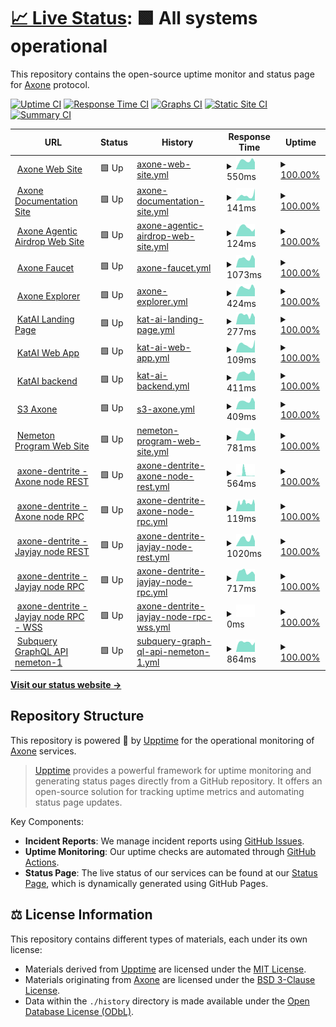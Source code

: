 # [📈 Live Status](https://status.axone.xyz): <!--live status--> **🟩 All systems operational**

This repository contains the open-source uptime monitor and status page for [Axone](https://axone.xyz) protocol.

[![Uptime CI](https://github.com/axone-protocol/status/workflows/Uptime%20CI/badge.svg)](https://github.com/axone-protocol/status/actions?query=workflow%3A%22Uptime+CI%22)
[![Response Time CI](https://github.com/axone-protocol/status/workflows/Response%20Time%20CI/badge.svg)](https://github.com/axone-protocol/status/actions?query=workflow%3A%22Response+Time+CI%22)
[![Graphs CI](https://github.com/axone-protocol/status/workflows/Graphs%20CI/badge.svg)](https://github.com/axone-protocol/status/actions?query=workflow%3A%22Graphs+CI%22)
[![Static Site CI](https://github.com/axone-protocol/status/workflows/Static%20Site%20CI/badge.svg)](https://github.com/axone-protocol/status/actions?query=workflow%3A%22Static+Site+CI%22)
[![Summary CI](https://github.com/axone-protocol/status/workflows/Summary%20CI/badge.svg)](https://github.com/axone-protocol/status/actions?query=workflow%3A%22Summary+CI%22)

<!--start: status pages-->
<!-- This summary is generated by Upptime (https://github.com/upptime/upptime) -->
<!-- Do not edit this manually, your changes will be overwritten -->
<!-- prettier-ignore -->
| URL | Status | History | Response Time | Uptime |
| --- | ------ | ------- | ------------- | ------ |
| <img alt="" src="https://icons.duckduckgo.com/ip3/axone.xyz.ico" height="13"> [Axone Web Site](https://axone.xyz) | 🟩 Up | [axone-web-site.yml](https://github.com/axone-protocol/status/commits/HEAD/history/axone-web-site.yml) | <details><summary><img alt="Response time graph" src="./graphs/axone-web-site/response-time-week.png" height="20"> 550ms</summary><br><a href="https://status.axone.xyz/history/axone-web-site"><img alt="Response time 392" src="https://img.shields.io/endpoint?url=https%3A%2F%2Fraw.githubusercontent.com%2Faxone-protocol%2Fstatus%2FHEAD%2Fapi%2Faxone-web-site%2Fresponse-time.json"></a><br><a href="https://status.axone.xyz/history/axone-web-site"><img alt="24-hour response time 956" src="https://img.shields.io/endpoint?url=https%3A%2F%2Fraw.githubusercontent.com%2Faxone-protocol%2Fstatus%2FHEAD%2Fapi%2Faxone-web-site%2Fresponse-time-day.json"></a><br><a href="https://status.axone.xyz/history/axone-web-site"><img alt="7-day response time 550" src="https://img.shields.io/endpoint?url=https%3A%2F%2Fraw.githubusercontent.com%2Faxone-protocol%2Fstatus%2FHEAD%2Fapi%2Faxone-web-site%2Fresponse-time-week.json"></a><br><a href="https://status.axone.xyz/history/axone-web-site"><img alt="30-day response time 562" src="https://img.shields.io/endpoint?url=https%3A%2F%2Fraw.githubusercontent.com%2Faxone-protocol%2Fstatus%2FHEAD%2Fapi%2Faxone-web-site%2Fresponse-time-month.json"></a><br><a href="https://status.axone.xyz/history/axone-web-site"><img alt="1-year response time 392" src="https://img.shields.io/endpoint?url=https%3A%2F%2Fraw.githubusercontent.com%2Faxone-protocol%2Fstatus%2FHEAD%2Fapi%2Faxone-web-site%2Fresponse-time-year.json"></a></details> | <details><summary><a href="https://status.axone.xyz/history/axone-web-site">100.00%</a></summary><a href="https://status.axone.xyz/history/axone-web-site"><img alt="All-time uptime 99.97%" src="https://img.shields.io/endpoint?url=https%3A%2F%2Fraw.githubusercontent.com%2Faxone-protocol%2Fstatus%2FHEAD%2Fapi%2Faxone-web-site%2Fuptime.json"></a><br><a href="https://status.axone.xyz/history/axone-web-site"><img alt="24-hour uptime 100.00%" src="https://img.shields.io/endpoint?url=https%3A%2F%2Fraw.githubusercontent.com%2Faxone-protocol%2Fstatus%2FHEAD%2Fapi%2Faxone-web-site%2Fuptime-day.json"></a><br><a href="https://status.axone.xyz/history/axone-web-site"><img alt="7-day uptime 100.00%" src="https://img.shields.io/endpoint?url=https%3A%2F%2Fraw.githubusercontent.com%2Faxone-protocol%2Fstatus%2FHEAD%2Fapi%2Faxone-web-site%2Fuptime-week.json"></a><br><a href="https://status.axone.xyz/history/axone-web-site"><img alt="30-day uptime 100.00%" src="https://img.shields.io/endpoint?url=https%3A%2F%2Fraw.githubusercontent.com%2Faxone-protocol%2Fstatus%2FHEAD%2Fapi%2Faxone-web-site%2Fuptime-month.json"></a><br><a href="https://status.axone.xyz/history/axone-web-site"><img alt="1-year uptime 99.97%" src="https://img.shields.io/endpoint?url=https%3A%2F%2Fraw.githubusercontent.com%2Faxone-protocol%2Fstatus%2FHEAD%2Fapi%2Faxone-web-site%2Fuptime-year.json"></a></details>
| <img alt="" src="https://icons.duckduckgo.com/ip3/docs.axone.xyz.ico" height="13"> [Axone Documentation Site](https://docs.axone.xyz) | 🟩 Up | [axone-documentation-site.yml](https://github.com/axone-protocol/status/commits/HEAD/history/axone-documentation-site.yml) | <details><summary><img alt="Response time graph" src="./graphs/axone-documentation-site/response-time-week.png" height="20"> 141ms</summary><br><a href="https://status.axone.xyz/history/axone-documentation-site"><img alt="Response time 172" src="https://img.shields.io/endpoint?url=https%3A%2F%2Fraw.githubusercontent.com%2Faxone-protocol%2Fstatus%2FHEAD%2Fapi%2Faxone-documentation-site%2Fresponse-time.json"></a><br><a href="https://status.axone.xyz/history/axone-documentation-site"><img alt="24-hour response time 233" src="https://img.shields.io/endpoint?url=https%3A%2F%2Fraw.githubusercontent.com%2Faxone-protocol%2Fstatus%2FHEAD%2Fapi%2Faxone-documentation-site%2Fresponse-time-day.json"></a><br><a href="https://status.axone.xyz/history/axone-documentation-site"><img alt="7-day response time 141" src="https://img.shields.io/endpoint?url=https%3A%2F%2Fraw.githubusercontent.com%2Faxone-protocol%2Fstatus%2FHEAD%2Fapi%2Faxone-documentation-site%2Fresponse-time-week.json"></a><br><a href="https://status.axone.xyz/history/axone-documentation-site"><img alt="30-day response time 107" src="https://img.shields.io/endpoint?url=https%3A%2F%2Fraw.githubusercontent.com%2Faxone-protocol%2Fstatus%2FHEAD%2Fapi%2Faxone-documentation-site%2Fresponse-time-month.json"></a><br><a href="https://status.axone.xyz/history/axone-documentation-site"><img alt="1-year response time 172" src="https://img.shields.io/endpoint?url=https%3A%2F%2Fraw.githubusercontent.com%2Faxone-protocol%2Fstatus%2FHEAD%2Fapi%2Faxone-documentation-site%2Fresponse-time-year.json"></a></details> | <details><summary><a href="https://status.axone.xyz/history/axone-documentation-site">100.00%</a></summary><a href="https://status.axone.xyz/history/axone-documentation-site"><img alt="All-time uptime 100.00%" src="https://img.shields.io/endpoint?url=https%3A%2F%2Fraw.githubusercontent.com%2Faxone-protocol%2Fstatus%2FHEAD%2Fapi%2Faxone-documentation-site%2Fuptime.json"></a><br><a href="https://status.axone.xyz/history/axone-documentation-site"><img alt="24-hour uptime 100.00%" src="https://img.shields.io/endpoint?url=https%3A%2F%2Fraw.githubusercontent.com%2Faxone-protocol%2Fstatus%2FHEAD%2Fapi%2Faxone-documentation-site%2Fuptime-day.json"></a><br><a href="https://status.axone.xyz/history/axone-documentation-site"><img alt="7-day uptime 100.00%" src="https://img.shields.io/endpoint?url=https%3A%2F%2Fraw.githubusercontent.com%2Faxone-protocol%2Fstatus%2FHEAD%2Fapi%2Faxone-documentation-site%2Fuptime-week.json"></a><br><a href="https://status.axone.xyz/history/axone-documentation-site"><img alt="30-day uptime 100.00%" src="https://img.shields.io/endpoint?url=https%3A%2F%2Fraw.githubusercontent.com%2Faxone-protocol%2Fstatus%2FHEAD%2Fapi%2Faxone-documentation-site%2Fuptime-month.json"></a><br><a href="https://status.axone.xyz/history/axone-documentation-site"><img alt="1-year uptime 100.00%" src="https://img.shields.io/endpoint?url=https%3A%2F%2Fraw.githubusercontent.com%2Faxone-protocol%2Fstatus%2FHEAD%2Fapi%2Faxone-documentation-site%2Fuptime-year.json"></a></details>
| <img alt="" src="https://icons.duckduckgo.com/ip3/airdrop.axone.xyz.ico" height="13"> [Axone Agentic Airdrop Web Site](https://airdrop.axone.xyz) | 🟩 Up | [axone-agentic-airdrop-web-site.yml](https://github.com/axone-protocol/status/commits/HEAD/history/axone-agentic-airdrop-web-site.yml) | <details><summary><img alt="Response time graph" src="./graphs/axone-agentic-airdrop-web-site/response-time-week.png" height="20"> 124ms</summary><br><a href="https://status.axone.xyz/history/axone-agentic-airdrop-web-site"><img alt="Response time 127" src="https://img.shields.io/endpoint?url=https%3A%2F%2Fraw.githubusercontent.com%2Faxone-protocol%2Fstatus%2FHEAD%2Fapi%2Faxone-agentic-airdrop-web-site%2Fresponse-time.json"></a><br><a href="https://status.axone.xyz/history/axone-agentic-airdrop-web-site"><img alt="24-hour response time 138" src="https://img.shields.io/endpoint?url=https%3A%2F%2Fraw.githubusercontent.com%2Faxone-protocol%2Fstatus%2FHEAD%2Fapi%2Faxone-agentic-airdrop-web-site%2Fresponse-time-day.json"></a><br><a href="https://status.axone.xyz/history/axone-agentic-airdrop-web-site"><img alt="7-day response time 124" src="https://img.shields.io/endpoint?url=https%3A%2F%2Fraw.githubusercontent.com%2Faxone-protocol%2Fstatus%2FHEAD%2Fapi%2Faxone-agentic-airdrop-web-site%2Fresponse-time-week.json"></a><br><a href="https://status.axone.xyz/history/axone-agentic-airdrop-web-site"><img alt="30-day response time 127" src="https://img.shields.io/endpoint?url=https%3A%2F%2Fraw.githubusercontent.com%2Faxone-protocol%2Fstatus%2FHEAD%2Fapi%2Faxone-agentic-airdrop-web-site%2Fresponse-time-month.json"></a><br><a href="https://status.axone.xyz/history/axone-agentic-airdrop-web-site"><img alt="1-year response time 127" src="https://img.shields.io/endpoint?url=https%3A%2F%2Fraw.githubusercontent.com%2Faxone-protocol%2Fstatus%2FHEAD%2Fapi%2Faxone-agentic-airdrop-web-site%2Fresponse-time-year.json"></a></details> | <details><summary><a href="https://status.axone.xyz/history/axone-agentic-airdrop-web-site">100.00%</a></summary><a href="https://status.axone.xyz/history/axone-agentic-airdrop-web-site"><img alt="All-time uptime 100.00%" src="https://img.shields.io/endpoint?url=https%3A%2F%2Fraw.githubusercontent.com%2Faxone-protocol%2Fstatus%2FHEAD%2Fapi%2Faxone-agentic-airdrop-web-site%2Fuptime.json"></a><br><a href="https://status.axone.xyz/history/axone-agentic-airdrop-web-site"><img alt="24-hour uptime 100.00%" src="https://img.shields.io/endpoint?url=https%3A%2F%2Fraw.githubusercontent.com%2Faxone-protocol%2Fstatus%2FHEAD%2Fapi%2Faxone-agentic-airdrop-web-site%2Fuptime-day.json"></a><br><a href="https://status.axone.xyz/history/axone-agentic-airdrop-web-site"><img alt="7-day uptime 100.00%" src="https://img.shields.io/endpoint?url=https%3A%2F%2Fraw.githubusercontent.com%2Faxone-protocol%2Fstatus%2FHEAD%2Fapi%2Faxone-agentic-airdrop-web-site%2Fuptime-week.json"></a><br><a href="https://status.axone.xyz/history/axone-agentic-airdrop-web-site"><img alt="30-day uptime 100.00%" src="https://img.shields.io/endpoint?url=https%3A%2F%2Fraw.githubusercontent.com%2Faxone-protocol%2Fstatus%2FHEAD%2Fapi%2Faxone-agentic-airdrop-web-site%2Fuptime-month.json"></a><br><a href="https://status.axone.xyz/history/axone-agentic-airdrop-web-site"><img alt="1-year uptime 100.00%" src="https://img.shields.io/endpoint?url=https%3A%2F%2Fraw.githubusercontent.com%2Faxone-protocol%2Fstatus%2FHEAD%2Fapi%2Faxone-agentic-airdrop-web-site%2Fuptime-year.json"></a></details>
| <img alt="" src="https://icons.duckduckgo.com/ip3/faucet.okp4.network.ico" height="13"> [Axone Faucet](https://faucet.okp4.network) | 🟩 Up | [axone-faucet.yml](https://github.com/axone-protocol/status/commits/HEAD/history/axone-faucet.yml) | <details><summary><img alt="Response time graph" src="./graphs/axone-faucet/response-time-week.png" height="20"> 1073ms</summary><br><a href="https://status.axone.xyz/history/axone-faucet"><img alt="Response time 940" src="https://img.shields.io/endpoint?url=https%3A%2F%2Fraw.githubusercontent.com%2Faxone-protocol%2Fstatus%2FHEAD%2Fapi%2Faxone-faucet%2Fresponse-time.json"></a><br><a href="https://status.axone.xyz/history/axone-faucet"><img alt="24-hour response time 1439" src="https://img.shields.io/endpoint?url=https%3A%2F%2Fraw.githubusercontent.com%2Faxone-protocol%2Fstatus%2FHEAD%2Fapi%2Faxone-faucet%2Fresponse-time-day.json"></a><br><a href="https://status.axone.xyz/history/axone-faucet"><img alt="7-day response time 1073" src="https://img.shields.io/endpoint?url=https%3A%2F%2Fraw.githubusercontent.com%2Faxone-protocol%2Fstatus%2FHEAD%2Fapi%2Faxone-faucet%2Fresponse-time-week.json"></a><br><a href="https://status.axone.xyz/history/axone-faucet"><img alt="30-day response time 1158" src="https://img.shields.io/endpoint?url=https%3A%2F%2Fraw.githubusercontent.com%2Faxone-protocol%2Fstatus%2FHEAD%2Fapi%2Faxone-faucet%2Fresponse-time-month.json"></a><br><a href="https://status.axone.xyz/history/axone-faucet"><img alt="1-year response time 940" src="https://img.shields.io/endpoint?url=https%3A%2F%2Fraw.githubusercontent.com%2Faxone-protocol%2Fstatus%2FHEAD%2Fapi%2Faxone-faucet%2Fresponse-time-year.json"></a></details> | <details><summary><a href="https://status.axone.xyz/history/axone-faucet">100.00%</a></summary><a href="https://status.axone.xyz/history/axone-faucet"><img alt="All-time uptime 99.45%" src="https://img.shields.io/endpoint?url=https%3A%2F%2Fraw.githubusercontent.com%2Faxone-protocol%2Fstatus%2FHEAD%2Fapi%2Faxone-faucet%2Fuptime.json"></a><br><a href="https://status.axone.xyz/history/axone-faucet"><img alt="24-hour uptime 100.00%" src="https://img.shields.io/endpoint?url=https%3A%2F%2Fraw.githubusercontent.com%2Faxone-protocol%2Fstatus%2FHEAD%2Fapi%2Faxone-faucet%2Fuptime-day.json"></a><br><a href="https://status.axone.xyz/history/axone-faucet"><img alt="7-day uptime 100.00%" src="https://img.shields.io/endpoint?url=https%3A%2F%2Fraw.githubusercontent.com%2Faxone-protocol%2Fstatus%2FHEAD%2Fapi%2Faxone-faucet%2Fuptime-week.json"></a><br><a href="https://status.axone.xyz/history/axone-faucet"><img alt="30-day uptime 97.01%" src="https://img.shields.io/endpoint?url=https%3A%2F%2Fraw.githubusercontent.com%2Faxone-protocol%2Fstatus%2FHEAD%2Fapi%2Faxone-faucet%2Fuptime-month.json"></a><br><a href="https://status.axone.xyz/history/axone-faucet"><img alt="1-year uptime 99.45%" src="https://img.shields.io/endpoint?url=https%3A%2F%2Fraw.githubusercontent.com%2Faxone-protocol%2Fstatus%2FHEAD%2Fapi%2Faxone-faucet%2Fuptime-year.json"></a></details>
| <img alt="" src="https://icons.duckduckgo.com/ip3/explore.axone.xyz.ico" height="13"> [Axone Explorer](https://explore.axone.xyz) | 🟩 Up | [axone-explorer.yml](https://github.com/axone-protocol/status/commits/HEAD/history/axone-explorer.yml) | <details><summary><img alt="Response time graph" src="./graphs/axone-explorer/response-time-week.png" height="20"> 424ms</summary><br><a href="https://status.axone.xyz/history/axone-explorer"><img alt="Response time 541" src="https://img.shields.io/endpoint?url=https%3A%2F%2Fraw.githubusercontent.com%2Faxone-protocol%2Fstatus%2FHEAD%2Fapi%2Faxone-explorer%2Fresponse-time.json"></a><br><a href="https://status.axone.xyz/history/axone-explorer"><img alt="24-hour response time 496" src="https://img.shields.io/endpoint?url=https%3A%2F%2Fraw.githubusercontent.com%2Faxone-protocol%2Fstatus%2FHEAD%2Fapi%2Faxone-explorer%2Fresponse-time-day.json"></a><br><a href="https://status.axone.xyz/history/axone-explorer"><img alt="7-day response time 424" src="https://img.shields.io/endpoint?url=https%3A%2F%2Fraw.githubusercontent.com%2Faxone-protocol%2Fstatus%2FHEAD%2Fapi%2Faxone-explorer%2Fresponse-time-week.json"></a><br><a href="https://status.axone.xyz/history/axone-explorer"><img alt="30-day response time 420" src="https://img.shields.io/endpoint?url=https%3A%2F%2Fraw.githubusercontent.com%2Faxone-protocol%2Fstatus%2FHEAD%2Fapi%2Faxone-explorer%2Fresponse-time-month.json"></a><br><a href="https://status.axone.xyz/history/axone-explorer"><img alt="1-year response time 541" src="https://img.shields.io/endpoint?url=https%3A%2F%2Fraw.githubusercontent.com%2Faxone-protocol%2Fstatus%2FHEAD%2Fapi%2Faxone-explorer%2Fresponse-time-year.json"></a></details> | <details><summary><a href="https://status.axone.xyz/history/axone-explorer">100.00%</a></summary><a href="https://status.axone.xyz/history/axone-explorer"><img alt="All-time uptime 99.36%" src="https://img.shields.io/endpoint?url=https%3A%2F%2Fraw.githubusercontent.com%2Faxone-protocol%2Fstatus%2FHEAD%2Fapi%2Faxone-explorer%2Fuptime.json"></a><br><a href="https://status.axone.xyz/history/axone-explorer"><img alt="24-hour uptime 100.00%" src="https://img.shields.io/endpoint?url=https%3A%2F%2Fraw.githubusercontent.com%2Faxone-protocol%2Fstatus%2FHEAD%2Fapi%2Faxone-explorer%2Fuptime-day.json"></a><br><a href="https://status.axone.xyz/history/axone-explorer"><img alt="7-day uptime 100.00%" src="https://img.shields.io/endpoint?url=https%3A%2F%2Fraw.githubusercontent.com%2Faxone-protocol%2Fstatus%2FHEAD%2Fapi%2Faxone-explorer%2Fuptime-week.json"></a><br><a href="https://status.axone.xyz/history/axone-explorer"><img alt="30-day uptime 97.01%" src="https://img.shields.io/endpoint?url=https%3A%2F%2Fraw.githubusercontent.com%2Faxone-protocol%2Fstatus%2FHEAD%2Fapi%2Faxone-explorer%2Fuptime-month.json"></a><br><a href="https://status.axone.xyz/history/axone-explorer"><img alt="1-year uptime 99.36%" src="https://img.shields.io/endpoint?url=https%3A%2F%2Fraw.githubusercontent.com%2Faxone-protocol%2Fstatus%2FHEAD%2Fapi%2Faxone-explorer%2Fuptime-year.json"></a></details>
| <img alt="" src="https://icons.duckduckgo.com/ip3/katai.axone.xyz.ico" height="13"> [KatAI Landing Page](https://katai.axone.xyz) | 🟩 Up | [kat-ai-landing-page.yml](https://github.com/axone-protocol/status/commits/HEAD/history/kat-ai-landing-page.yml) | <details><summary><img alt="Response time graph" src="./graphs/kat-ai-landing-page/response-time-week.png" height="20"> 277ms</summary><br><a href="https://status.axone.xyz/history/kat-ai-landing-page"><img alt="Response time 293" src="https://img.shields.io/endpoint?url=https%3A%2F%2Fraw.githubusercontent.com%2Faxone-protocol%2Fstatus%2FHEAD%2Fapi%2Fkat-ai-landing-page%2Fresponse-time.json"></a><br><a href="https://status.axone.xyz/history/kat-ai-landing-page"><img alt="24-hour response time 453" src="https://img.shields.io/endpoint?url=https%3A%2F%2Fraw.githubusercontent.com%2Faxone-protocol%2Fstatus%2FHEAD%2Fapi%2Fkat-ai-landing-page%2Fresponse-time-day.json"></a><br><a href="https://status.axone.xyz/history/kat-ai-landing-page"><img alt="7-day response time 277" src="https://img.shields.io/endpoint?url=https%3A%2F%2Fraw.githubusercontent.com%2Faxone-protocol%2Fstatus%2FHEAD%2Fapi%2Fkat-ai-landing-page%2Fresponse-time-week.json"></a><br><a href="https://status.axone.xyz/history/kat-ai-landing-page"><img alt="30-day response time 284" src="https://img.shields.io/endpoint?url=https%3A%2F%2Fraw.githubusercontent.com%2Faxone-protocol%2Fstatus%2FHEAD%2Fapi%2Fkat-ai-landing-page%2Fresponse-time-month.json"></a><br><a href="https://status.axone.xyz/history/kat-ai-landing-page"><img alt="1-year response time 293" src="https://img.shields.io/endpoint?url=https%3A%2F%2Fraw.githubusercontent.com%2Faxone-protocol%2Fstatus%2FHEAD%2Fapi%2Fkat-ai-landing-page%2Fresponse-time-year.json"></a></details> | <details><summary><a href="https://status.axone.xyz/history/kat-ai-landing-page">100.00%</a></summary><a href="https://status.axone.xyz/history/kat-ai-landing-page"><img alt="All-time uptime 99.98%" src="https://img.shields.io/endpoint?url=https%3A%2F%2Fraw.githubusercontent.com%2Faxone-protocol%2Fstatus%2FHEAD%2Fapi%2Fkat-ai-landing-page%2Fuptime.json"></a><br><a href="https://status.axone.xyz/history/kat-ai-landing-page"><img alt="24-hour uptime 100.00%" src="https://img.shields.io/endpoint?url=https%3A%2F%2Fraw.githubusercontent.com%2Faxone-protocol%2Fstatus%2FHEAD%2Fapi%2Fkat-ai-landing-page%2Fuptime-day.json"></a><br><a href="https://status.axone.xyz/history/kat-ai-landing-page"><img alt="7-day uptime 100.00%" src="https://img.shields.io/endpoint?url=https%3A%2F%2Fraw.githubusercontent.com%2Faxone-protocol%2Fstatus%2FHEAD%2Fapi%2Fkat-ai-landing-page%2Fuptime-week.json"></a><br><a href="https://status.axone.xyz/history/kat-ai-landing-page"><img alt="30-day uptime 100.00%" src="https://img.shields.io/endpoint?url=https%3A%2F%2Fraw.githubusercontent.com%2Faxone-protocol%2Fstatus%2FHEAD%2Fapi%2Fkat-ai-landing-page%2Fuptime-month.json"></a><br><a href="https://status.axone.xyz/history/kat-ai-landing-page"><img alt="1-year uptime 99.98%" src="https://img.shields.io/endpoint?url=https%3A%2F%2Fraw.githubusercontent.com%2Faxone-protocol%2Fstatus%2FHEAD%2Fapi%2Fkat-ai-landing-page%2Fuptime-year.json"></a></details>
| <img alt="" src="https://icons.duckduckgo.com/ip3/play.katai.axone.xyz.ico" height="13"> [KatAI Web App](https://play.katai.axone.xyz) | 🟩 Up | [kat-ai-web-app.yml](https://github.com/axone-protocol/status/commits/HEAD/history/kat-ai-web-app.yml) | <details><summary><img alt="Response time graph" src="./graphs/kat-ai-web-app/response-time-week.png" height="20"> 109ms</summary><br><a href="https://status.axone.xyz/history/kat-ai-web-app"><img alt="Response time 111" src="https://img.shields.io/endpoint?url=https%3A%2F%2Fraw.githubusercontent.com%2Faxone-protocol%2Fstatus%2FHEAD%2Fapi%2Fkat-ai-web-app%2Fresponse-time.json"></a><br><a href="https://status.axone.xyz/history/kat-ai-web-app"><img alt="24-hour response time 174" src="https://img.shields.io/endpoint?url=https%3A%2F%2Fraw.githubusercontent.com%2Faxone-protocol%2Fstatus%2FHEAD%2Fapi%2Fkat-ai-web-app%2Fresponse-time-day.json"></a><br><a href="https://status.axone.xyz/history/kat-ai-web-app"><img alt="7-day response time 109" src="https://img.shields.io/endpoint?url=https%3A%2F%2Fraw.githubusercontent.com%2Faxone-protocol%2Fstatus%2FHEAD%2Fapi%2Fkat-ai-web-app%2Fresponse-time-week.json"></a><br><a href="https://status.axone.xyz/history/kat-ai-web-app"><img alt="30-day response time 108" src="https://img.shields.io/endpoint?url=https%3A%2F%2Fraw.githubusercontent.com%2Faxone-protocol%2Fstatus%2FHEAD%2Fapi%2Fkat-ai-web-app%2Fresponse-time-month.json"></a><br><a href="https://status.axone.xyz/history/kat-ai-web-app"><img alt="1-year response time 111" src="https://img.shields.io/endpoint?url=https%3A%2F%2Fraw.githubusercontent.com%2Faxone-protocol%2Fstatus%2FHEAD%2Fapi%2Fkat-ai-web-app%2Fresponse-time-year.json"></a></details> | <details><summary><a href="https://status.axone.xyz/history/kat-ai-web-app">100.00%</a></summary><a href="https://status.axone.xyz/history/kat-ai-web-app"><img alt="All-time uptime 100.00%" src="https://img.shields.io/endpoint?url=https%3A%2F%2Fraw.githubusercontent.com%2Faxone-protocol%2Fstatus%2FHEAD%2Fapi%2Fkat-ai-web-app%2Fuptime.json"></a><br><a href="https://status.axone.xyz/history/kat-ai-web-app"><img alt="24-hour uptime 100.00%" src="https://img.shields.io/endpoint?url=https%3A%2F%2Fraw.githubusercontent.com%2Faxone-protocol%2Fstatus%2FHEAD%2Fapi%2Fkat-ai-web-app%2Fuptime-day.json"></a><br><a href="https://status.axone.xyz/history/kat-ai-web-app"><img alt="7-day uptime 100.00%" src="https://img.shields.io/endpoint?url=https%3A%2F%2Fraw.githubusercontent.com%2Faxone-protocol%2Fstatus%2FHEAD%2Fapi%2Fkat-ai-web-app%2Fuptime-week.json"></a><br><a href="https://status.axone.xyz/history/kat-ai-web-app"><img alt="30-day uptime 100.00%" src="https://img.shields.io/endpoint?url=https%3A%2F%2Fraw.githubusercontent.com%2Faxone-protocol%2Fstatus%2FHEAD%2Fapi%2Fkat-ai-web-app%2Fuptime-month.json"></a><br><a href="https://status.axone.xyz/history/kat-ai-web-app"><img alt="1-year uptime 100.00%" src="https://img.shields.io/endpoint?url=https%3A%2F%2Fraw.githubusercontent.com%2Faxone-protocol%2Fstatus%2FHEAD%2Fapi%2Fkat-ai-web-app%2Fuptime-year.json"></a></details>
| <img alt="" src="https://icons.duckduckgo.com/ip3/api.katai.axone.xyz.ico" height="13"> [KatAI backend](https://api.katai.axone.xyz) | 🟩 Up | [kat-ai-backend.yml](https://github.com/axone-protocol/status/commits/HEAD/history/kat-ai-backend.yml) | <details><summary><img alt="Response time graph" src="./graphs/kat-ai-backend/response-time-week.png" height="20"> 411ms</summary><br><a href="https://status.axone.xyz/history/kat-ai-backend"><img alt="Response time 430" src="https://img.shields.io/endpoint?url=https%3A%2F%2Fraw.githubusercontent.com%2Faxone-protocol%2Fstatus%2FHEAD%2Fapi%2Fkat-ai-backend%2Fresponse-time.json"></a><br><a href="https://status.axone.xyz/history/kat-ai-backend"><img alt="24-hour response time 520" src="https://img.shields.io/endpoint?url=https%3A%2F%2Fraw.githubusercontent.com%2Faxone-protocol%2Fstatus%2FHEAD%2Fapi%2Fkat-ai-backend%2Fresponse-time-day.json"></a><br><a href="https://status.axone.xyz/history/kat-ai-backend"><img alt="7-day response time 411" src="https://img.shields.io/endpoint?url=https%3A%2F%2Fraw.githubusercontent.com%2Faxone-protocol%2Fstatus%2FHEAD%2Fapi%2Fkat-ai-backend%2Fresponse-time-week.json"></a><br><a href="https://status.axone.xyz/history/kat-ai-backend"><img alt="30-day response time 431" src="https://img.shields.io/endpoint?url=https%3A%2F%2Fraw.githubusercontent.com%2Faxone-protocol%2Fstatus%2FHEAD%2Fapi%2Fkat-ai-backend%2Fresponse-time-month.json"></a><br><a href="https://status.axone.xyz/history/kat-ai-backend"><img alt="1-year response time 430" src="https://img.shields.io/endpoint?url=https%3A%2F%2Fraw.githubusercontent.com%2Faxone-protocol%2Fstatus%2FHEAD%2Fapi%2Fkat-ai-backend%2Fresponse-time-year.json"></a></details> | <details><summary><a href="https://status.axone.xyz/history/kat-ai-backend">100.00%</a></summary><a href="https://status.axone.xyz/history/kat-ai-backend"><img alt="All-time uptime 98.42%" src="https://img.shields.io/endpoint?url=https%3A%2F%2Fraw.githubusercontent.com%2Faxone-protocol%2Fstatus%2FHEAD%2Fapi%2Fkat-ai-backend%2Fuptime.json"></a><br><a href="https://status.axone.xyz/history/kat-ai-backend"><img alt="24-hour uptime 100.00%" src="https://img.shields.io/endpoint?url=https%3A%2F%2Fraw.githubusercontent.com%2Faxone-protocol%2Fstatus%2FHEAD%2Fapi%2Fkat-ai-backend%2Fuptime-day.json"></a><br><a href="https://status.axone.xyz/history/kat-ai-backend"><img alt="7-day uptime 100.00%" src="https://img.shields.io/endpoint?url=https%3A%2F%2Fraw.githubusercontent.com%2Faxone-protocol%2Fstatus%2FHEAD%2Fapi%2Fkat-ai-backend%2Fuptime-week.json"></a><br><a href="https://status.axone.xyz/history/kat-ai-backend"><img alt="30-day uptime 96.55%" src="https://img.shields.io/endpoint?url=https%3A%2F%2Fraw.githubusercontent.com%2Faxone-protocol%2Fstatus%2FHEAD%2Fapi%2Fkat-ai-backend%2Fuptime-month.json"></a><br><a href="https://status.axone.xyz/history/kat-ai-backend"><img alt="1-year uptime 98.42%" src="https://img.shields.io/endpoint?url=https%3A%2F%2Fraw.githubusercontent.com%2Faxone-protocol%2Fstatus%2FHEAD%2Fapi%2Fkat-ai-backend%2Fuptime-year.json"></a></details>
| <img alt="" src="https://icons.duckduckgo.com/ip3/s3.axone.xyz.ico" height="13"> [S3 Axone](https://s3.axone.xyz/you_shall_not_pass.gandalf) | 🟩 Up | [s3-axone.yml](https://github.com/axone-protocol/status/commits/HEAD/history/s3-axone.yml) | <details><summary><img alt="Response time graph" src="./graphs/s3-axone/response-time-week.png" height="20"> 409ms</summary><br><a href="https://status.axone.xyz/history/s3-axone"><img alt="Response time 426" src="https://img.shields.io/endpoint?url=https%3A%2F%2Fraw.githubusercontent.com%2Faxone-protocol%2Fstatus%2FHEAD%2Fapi%2Fs3-axone%2Fresponse-time.json"></a><br><a href="https://status.axone.xyz/history/s3-axone"><img alt="24-hour response time 508" src="https://img.shields.io/endpoint?url=https%3A%2F%2Fraw.githubusercontent.com%2Faxone-protocol%2Fstatus%2FHEAD%2Fapi%2Fs3-axone%2Fresponse-time-day.json"></a><br><a href="https://status.axone.xyz/history/s3-axone"><img alt="7-day response time 409" src="https://img.shields.io/endpoint?url=https%3A%2F%2Fraw.githubusercontent.com%2Faxone-protocol%2Fstatus%2FHEAD%2Fapi%2Fs3-axone%2Fresponse-time-week.json"></a><br><a href="https://status.axone.xyz/history/s3-axone"><img alt="30-day response time 418" src="https://img.shields.io/endpoint?url=https%3A%2F%2Fraw.githubusercontent.com%2Faxone-protocol%2Fstatus%2FHEAD%2Fapi%2Fs3-axone%2Fresponse-time-month.json"></a><br><a href="https://status.axone.xyz/history/s3-axone"><img alt="1-year response time 426" src="https://img.shields.io/endpoint?url=https%3A%2F%2Fraw.githubusercontent.com%2Faxone-protocol%2Fstatus%2FHEAD%2Fapi%2Fs3-axone%2Fresponse-time-year.json"></a></details> | <details><summary><a href="https://status.axone.xyz/history/s3-axone">100.00%</a></summary><a href="https://status.axone.xyz/history/s3-axone"><img alt="All-time uptime 98.42%" src="https://img.shields.io/endpoint?url=https%3A%2F%2Fraw.githubusercontent.com%2Faxone-protocol%2Fstatus%2FHEAD%2Fapi%2Fs3-axone%2Fuptime.json"></a><br><a href="https://status.axone.xyz/history/s3-axone"><img alt="24-hour uptime 100.00%" src="https://img.shields.io/endpoint?url=https%3A%2F%2Fraw.githubusercontent.com%2Faxone-protocol%2Fstatus%2FHEAD%2Fapi%2Fs3-axone%2Fuptime-day.json"></a><br><a href="https://status.axone.xyz/history/s3-axone"><img alt="7-day uptime 100.00%" src="https://img.shields.io/endpoint?url=https%3A%2F%2Fraw.githubusercontent.com%2Faxone-protocol%2Fstatus%2FHEAD%2Fapi%2Fs3-axone%2Fuptime-week.json"></a><br><a href="https://status.axone.xyz/history/s3-axone"><img alt="30-day uptime 96.55%" src="https://img.shields.io/endpoint?url=https%3A%2F%2Fraw.githubusercontent.com%2Faxone-protocol%2Fstatus%2FHEAD%2Fapi%2Fs3-axone%2Fuptime-month.json"></a><br><a href="https://status.axone.xyz/history/s3-axone"><img alt="1-year uptime 98.42%" src="https://img.shields.io/endpoint?url=https%3A%2F%2Fraw.githubusercontent.com%2Faxone-protocol%2Fstatus%2FHEAD%2Fapi%2Fs3-axone%2Fuptime-year.json"></a></details>
| <img alt="" src="https://icons.duckduckgo.com/ip3/nemeton.okp4.network.ico" height="13"> [Nemeton Program Web Site](https://nemeton.okp4.network) | 🟩 Up | [nemeton-program-web-site.yml](https://github.com/axone-protocol/status/commits/HEAD/history/nemeton-program-web-site.yml) | <details><summary><img alt="Response time graph" src="./graphs/nemeton-program-web-site/response-time-week.png" height="20"> 781ms</summary><br><a href="https://status.axone.xyz/history/nemeton-program-web-site"><img alt="Response time 910" src="https://img.shields.io/endpoint?url=https%3A%2F%2Fraw.githubusercontent.com%2Faxone-protocol%2Fstatus%2FHEAD%2Fapi%2Fnemeton-program-web-site%2Fresponse-time.json"></a><br><a href="https://status.axone.xyz/history/nemeton-program-web-site"><img alt="24-hour response time 862" src="https://img.shields.io/endpoint?url=https%3A%2F%2Fraw.githubusercontent.com%2Faxone-protocol%2Fstatus%2FHEAD%2Fapi%2Fnemeton-program-web-site%2Fresponse-time-day.json"></a><br><a href="https://status.axone.xyz/history/nemeton-program-web-site"><img alt="7-day response time 781" src="https://img.shields.io/endpoint?url=https%3A%2F%2Fraw.githubusercontent.com%2Faxone-protocol%2Fstatus%2FHEAD%2Fapi%2Fnemeton-program-web-site%2Fresponse-time-week.json"></a><br><a href="https://status.axone.xyz/history/nemeton-program-web-site"><img alt="30-day response time 946" src="https://img.shields.io/endpoint?url=https%3A%2F%2Fraw.githubusercontent.com%2Faxone-protocol%2Fstatus%2FHEAD%2Fapi%2Fnemeton-program-web-site%2Fresponse-time-month.json"></a><br><a href="https://status.axone.xyz/history/nemeton-program-web-site"><img alt="1-year response time 915" src="https://img.shields.io/endpoint?url=https%3A%2F%2Fraw.githubusercontent.com%2Faxone-protocol%2Fstatus%2FHEAD%2Fapi%2Fnemeton-program-web-site%2Fresponse-time-year.json"></a></details> | <details><summary><a href="https://status.axone.xyz/history/nemeton-program-web-site">100.00%</a></summary><a href="https://status.axone.xyz/history/nemeton-program-web-site"><img alt="All-time uptime 99.30%" src="https://img.shields.io/endpoint?url=https%3A%2F%2Fraw.githubusercontent.com%2Faxone-protocol%2Fstatus%2FHEAD%2Fapi%2Fnemeton-program-web-site%2Fuptime.json"></a><br><a href="https://status.axone.xyz/history/nemeton-program-web-site"><img alt="24-hour uptime 100.00%" src="https://img.shields.io/endpoint?url=https%3A%2F%2Fraw.githubusercontent.com%2Faxone-protocol%2Fstatus%2FHEAD%2Fapi%2Fnemeton-program-web-site%2Fuptime-day.json"></a><br><a href="https://status.axone.xyz/history/nemeton-program-web-site"><img alt="7-day uptime 100.00%" src="https://img.shields.io/endpoint?url=https%3A%2F%2Fraw.githubusercontent.com%2Faxone-protocol%2Fstatus%2FHEAD%2Fapi%2Fnemeton-program-web-site%2Fuptime-week.json"></a><br><a href="https://status.axone.xyz/history/nemeton-program-web-site"><img alt="30-day uptime 97.02%" src="https://img.shields.io/endpoint?url=https%3A%2F%2Fraw.githubusercontent.com%2Faxone-protocol%2Fstatus%2FHEAD%2Fapi%2Fnemeton-program-web-site%2Fuptime-month.json"></a><br><a href="https://status.axone.xyz/history/nemeton-program-web-site"><img alt="1-year uptime 99.54%" src="https://img.shields.io/endpoint?url=https%3A%2F%2Fraw.githubusercontent.com%2Faxone-protocol%2Fstatus%2FHEAD%2Fapi%2Fnemeton-program-web-site%2Fuptime-year.json"></a></details>
| <img alt="" src="https://icons.duckduckgo.com/ip3/api.dentrite.axone.xyz.ico" height="13"> [axone-dentrite - Axone node REST](https://api.dentrite.axone.xyz/cosmos/base/tendermint/v1beta1/blocks/latest) | 🟩 Up | [axone-dentrite-axone-node-rest.yml](https://github.com/axone-protocol/status/commits/HEAD/history/axone-dentrite-axone-node-rest.yml) | <details><summary><img alt="Response time graph" src="./graphs/axone-dentrite-axone-node-rest/response-time-week.png" height="20"> 564ms</summary><br><a href="https://status.axone.xyz/history/axone-dentrite-axone-node-rest"><img alt="Response time 1381" src="https://img.shields.io/endpoint?url=https%3A%2F%2Fraw.githubusercontent.com%2Faxone-protocol%2Fstatus%2FHEAD%2Fapi%2Faxone-dentrite-axone-node-rest%2Fresponse-time.json"></a><br><a href="https://status.axone.xyz/history/axone-dentrite-axone-node-rest"><img alt="24-hour response time 650" src="https://img.shields.io/endpoint?url=https%3A%2F%2Fraw.githubusercontent.com%2Faxone-protocol%2Fstatus%2FHEAD%2Fapi%2Faxone-dentrite-axone-node-rest%2Fresponse-time-day.json"></a><br><a href="https://status.axone.xyz/history/axone-dentrite-axone-node-rest"><img alt="7-day response time 564" src="https://img.shields.io/endpoint?url=https%3A%2F%2Fraw.githubusercontent.com%2Faxone-protocol%2Fstatus%2FHEAD%2Fapi%2Faxone-dentrite-axone-node-rest%2Fresponse-time-week.json"></a><br><a href="https://status.axone.xyz/history/axone-dentrite-axone-node-rest"><img alt="30-day response time 1760" src="https://img.shields.io/endpoint?url=https%3A%2F%2Fraw.githubusercontent.com%2Faxone-protocol%2Fstatus%2FHEAD%2Fapi%2Faxone-dentrite-axone-node-rest%2Fresponse-time-month.json"></a><br><a href="https://status.axone.xyz/history/axone-dentrite-axone-node-rest"><img alt="1-year response time 1381" src="https://img.shields.io/endpoint?url=https%3A%2F%2Fraw.githubusercontent.com%2Faxone-protocol%2Fstatus%2FHEAD%2Fapi%2Faxone-dentrite-axone-node-rest%2Fresponse-time-year.json"></a></details> | <details><summary><a href="https://status.axone.xyz/history/axone-dentrite-axone-node-rest">100.00%</a></summary><a href="https://status.axone.xyz/history/axone-dentrite-axone-node-rest"><img alt="All-time uptime 97.25%" src="https://img.shields.io/endpoint?url=https%3A%2F%2Fraw.githubusercontent.com%2Faxone-protocol%2Fstatus%2FHEAD%2Fapi%2Faxone-dentrite-axone-node-rest%2Fuptime.json"></a><br><a href="https://status.axone.xyz/history/axone-dentrite-axone-node-rest"><img alt="24-hour uptime 100.00%" src="https://img.shields.io/endpoint?url=https%3A%2F%2Fraw.githubusercontent.com%2Faxone-protocol%2Fstatus%2FHEAD%2Fapi%2Faxone-dentrite-axone-node-rest%2Fuptime-day.json"></a><br><a href="https://status.axone.xyz/history/axone-dentrite-axone-node-rest"><img alt="7-day uptime 100.00%" src="https://img.shields.io/endpoint?url=https%3A%2F%2Fraw.githubusercontent.com%2Faxone-protocol%2Fstatus%2FHEAD%2Fapi%2Faxone-dentrite-axone-node-rest%2Fuptime-week.json"></a><br><a href="https://status.axone.xyz/history/axone-dentrite-axone-node-rest"><img alt="30-day uptime 96.50%" src="https://img.shields.io/endpoint?url=https%3A%2F%2Fraw.githubusercontent.com%2Faxone-protocol%2Fstatus%2FHEAD%2Fapi%2Faxone-dentrite-axone-node-rest%2Fuptime-month.json"></a><br><a href="https://status.axone.xyz/history/axone-dentrite-axone-node-rest"><img alt="1-year uptime 97.25%" src="https://img.shields.io/endpoint?url=https%3A%2F%2Fraw.githubusercontent.com%2Faxone-protocol%2Fstatus%2FHEAD%2Fapi%2Faxone-dentrite-axone-node-rest%2Fuptime-year.json"></a></details>
| <img alt="" src="https://icons.duckduckgo.com/ip3/api.dentrite.axone.xyz.ico" height="13"> [axone-dentrite - Axone node RPC](https://api.dentrite.axone.xyz/rpc/block) | 🟩 Up | [axone-dentrite-axone-node-rpc.yml](https://github.com/axone-protocol/status/commits/HEAD/history/axone-dentrite-axone-node-rpc.yml) | <details><summary><img alt="Response time graph" src="./graphs/axone-dentrite-axone-node-rpc/response-time-week.png" height="20"> 119ms</summary><br><a href="https://status.axone.xyz/history/axone-dentrite-axone-node-rpc"><img alt="Response time 121" src="https://img.shields.io/endpoint?url=https%3A%2F%2Fraw.githubusercontent.com%2Faxone-protocol%2Fstatus%2FHEAD%2Fapi%2Faxone-dentrite-axone-node-rpc%2Fresponse-time.json"></a><br><a href="https://status.axone.xyz/history/axone-dentrite-axone-node-rpc"><img alt="24-hour response time 148" src="https://img.shields.io/endpoint?url=https%3A%2F%2Fraw.githubusercontent.com%2Faxone-protocol%2Fstatus%2FHEAD%2Fapi%2Faxone-dentrite-axone-node-rpc%2Fresponse-time-day.json"></a><br><a href="https://status.axone.xyz/history/axone-dentrite-axone-node-rpc"><img alt="7-day response time 119" src="https://img.shields.io/endpoint?url=https%3A%2F%2Fraw.githubusercontent.com%2Faxone-protocol%2Fstatus%2FHEAD%2Fapi%2Faxone-dentrite-axone-node-rpc%2Fresponse-time-week.json"></a><br><a href="https://status.axone.xyz/history/axone-dentrite-axone-node-rpc"><img alt="30-day response time 121" src="https://img.shields.io/endpoint?url=https%3A%2F%2Fraw.githubusercontent.com%2Faxone-protocol%2Fstatus%2FHEAD%2Fapi%2Faxone-dentrite-axone-node-rpc%2Fresponse-time-month.json"></a><br><a href="https://status.axone.xyz/history/axone-dentrite-axone-node-rpc"><img alt="1-year response time 121" src="https://img.shields.io/endpoint?url=https%3A%2F%2Fraw.githubusercontent.com%2Faxone-protocol%2Fstatus%2FHEAD%2Fapi%2Faxone-dentrite-axone-node-rpc%2Fresponse-time-year.json"></a></details> | <details><summary><a href="https://status.axone.xyz/history/axone-dentrite-axone-node-rpc">100.00%</a></summary><a href="https://status.axone.xyz/history/axone-dentrite-axone-node-rpc"><img alt="All-time uptime 97.32%" src="https://img.shields.io/endpoint?url=https%3A%2F%2Fraw.githubusercontent.com%2Faxone-protocol%2Fstatus%2FHEAD%2Fapi%2Faxone-dentrite-axone-node-rpc%2Fuptime.json"></a><br><a href="https://status.axone.xyz/history/axone-dentrite-axone-node-rpc"><img alt="24-hour uptime 100.00%" src="https://img.shields.io/endpoint?url=https%3A%2F%2Fraw.githubusercontent.com%2Faxone-protocol%2Fstatus%2FHEAD%2Fapi%2Faxone-dentrite-axone-node-rpc%2Fuptime-day.json"></a><br><a href="https://status.axone.xyz/history/axone-dentrite-axone-node-rpc"><img alt="7-day uptime 100.00%" src="https://img.shields.io/endpoint?url=https%3A%2F%2Fraw.githubusercontent.com%2Faxone-protocol%2Fstatus%2FHEAD%2Fapi%2Faxone-dentrite-axone-node-rpc%2Fuptime-week.json"></a><br><a href="https://status.axone.xyz/history/axone-dentrite-axone-node-rpc"><img alt="30-day uptime 96.55%" src="https://img.shields.io/endpoint?url=https%3A%2F%2Fraw.githubusercontent.com%2Faxone-protocol%2Fstatus%2FHEAD%2Fapi%2Faxone-dentrite-axone-node-rpc%2Fuptime-month.json"></a><br><a href="https://status.axone.xyz/history/axone-dentrite-axone-node-rpc"><img alt="1-year uptime 97.32%" src="https://img.shields.io/endpoint?url=https%3A%2F%2Fraw.githubusercontent.com%2Faxone-protocol%2Fstatus%2FHEAD%2Fapi%2Faxone-dentrite-axone-node-rpc%2Fuptime-year.json"></a></details>
| <img alt="" src="https://icons.duckduckgo.com/ip3/axone-api.jayjayinfra.space.ico" height="13"> [axone-dentrite - Jayjay node REST](https://axone-api.jayjayinfra.space/cosmos/base/tendermint/v1beta1/blocks/latest) | 🟩 Up | [axone-dentrite-jayjay-node-rest.yml](https://github.com/axone-protocol/status/commits/HEAD/history/axone-dentrite-jayjay-node-rest.yml) | <details><summary><img alt="Response time graph" src="./graphs/axone-dentrite-jayjay-node-rest/response-time-week.png" height="20"> 1020ms</summary><br><a href="https://status.axone.xyz/history/axone-dentrite-jayjay-node-rest"><img alt="Response time 949" src="https://img.shields.io/endpoint?url=https%3A%2F%2Fraw.githubusercontent.com%2Faxone-protocol%2Fstatus%2FHEAD%2Fapi%2Faxone-dentrite-jayjay-node-rest%2Fresponse-time.json"></a><br><a href="https://status.axone.xyz/history/axone-dentrite-jayjay-node-rest"><img alt="24-hour response time 1442" src="https://img.shields.io/endpoint?url=https%3A%2F%2Fraw.githubusercontent.com%2Faxone-protocol%2Fstatus%2FHEAD%2Fapi%2Faxone-dentrite-jayjay-node-rest%2Fresponse-time-day.json"></a><br><a href="https://status.axone.xyz/history/axone-dentrite-jayjay-node-rest"><img alt="7-day response time 1020" src="https://img.shields.io/endpoint?url=https%3A%2F%2Fraw.githubusercontent.com%2Faxone-protocol%2Fstatus%2FHEAD%2Fapi%2Faxone-dentrite-jayjay-node-rest%2Fresponse-time-week.json"></a><br><a href="https://status.axone.xyz/history/axone-dentrite-jayjay-node-rest"><img alt="30-day response time 930" src="https://img.shields.io/endpoint?url=https%3A%2F%2Fraw.githubusercontent.com%2Faxone-protocol%2Fstatus%2FHEAD%2Fapi%2Faxone-dentrite-jayjay-node-rest%2Fresponse-time-month.json"></a><br><a href="https://status.axone.xyz/history/axone-dentrite-jayjay-node-rest"><img alt="1-year response time 949" src="https://img.shields.io/endpoint?url=https%3A%2F%2Fraw.githubusercontent.com%2Faxone-protocol%2Fstatus%2FHEAD%2Fapi%2Faxone-dentrite-jayjay-node-rest%2Fresponse-time-year.json"></a></details> | <details><summary><a href="https://status.axone.xyz/history/axone-dentrite-jayjay-node-rest">100.00%</a></summary><a href="https://status.axone.xyz/history/axone-dentrite-jayjay-node-rest"><img alt="All-time uptime 100.00%" src="https://img.shields.io/endpoint?url=https%3A%2F%2Fraw.githubusercontent.com%2Faxone-protocol%2Fstatus%2FHEAD%2Fapi%2Faxone-dentrite-jayjay-node-rest%2Fuptime.json"></a><br><a href="https://status.axone.xyz/history/axone-dentrite-jayjay-node-rest"><img alt="24-hour uptime 100.00%" src="https://img.shields.io/endpoint?url=https%3A%2F%2Fraw.githubusercontent.com%2Faxone-protocol%2Fstatus%2FHEAD%2Fapi%2Faxone-dentrite-jayjay-node-rest%2Fuptime-day.json"></a><br><a href="https://status.axone.xyz/history/axone-dentrite-jayjay-node-rest"><img alt="7-day uptime 100.00%" src="https://img.shields.io/endpoint?url=https%3A%2F%2Fraw.githubusercontent.com%2Faxone-protocol%2Fstatus%2FHEAD%2Fapi%2Faxone-dentrite-jayjay-node-rest%2Fuptime-week.json"></a><br><a href="https://status.axone.xyz/history/axone-dentrite-jayjay-node-rest"><img alt="30-day uptime 100.00%" src="https://img.shields.io/endpoint?url=https%3A%2F%2Fraw.githubusercontent.com%2Faxone-protocol%2Fstatus%2FHEAD%2Fapi%2Faxone-dentrite-jayjay-node-rest%2Fuptime-month.json"></a><br><a href="https://status.axone.xyz/history/axone-dentrite-jayjay-node-rest"><img alt="1-year uptime 100.00%" src="https://img.shields.io/endpoint?url=https%3A%2F%2Fraw.githubusercontent.com%2Faxone-protocol%2Fstatus%2FHEAD%2Fapi%2Faxone-dentrite-jayjay-node-rest%2Fuptime-year.json"></a></details>
| <img alt="" src="https://icons.duckduckgo.com/ip3/axone-rpc.jayjayinfra.space.ico" height="13"> [axone-dentrite - Jayjay node RPC](https://axone-rpc.jayjayinfra.space/block) | 🟩 Up | [axone-dentrite-jayjay-node-rpc.yml](https://github.com/axone-protocol/status/commits/HEAD/history/axone-dentrite-jayjay-node-rpc.yml) | <details><summary><img alt="Response time graph" src="./graphs/axone-dentrite-jayjay-node-rpc/response-time-week.png" height="20"> 717ms</summary><br><a href="https://status.axone.xyz/history/axone-dentrite-jayjay-node-rpc"><img alt="Response time 831" src="https://img.shields.io/endpoint?url=https%3A%2F%2Fraw.githubusercontent.com%2Faxone-protocol%2Fstatus%2FHEAD%2Fapi%2Faxone-dentrite-jayjay-node-rpc%2Fresponse-time.json"></a><br><a href="https://status.axone.xyz/history/axone-dentrite-jayjay-node-rpc"><img alt="24-hour response time 738" src="https://img.shields.io/endpoint?url=https%3A%2F%2Fraw.githubusercontent.com%2Faxone-protocol%2Fstatus%2FHEAD%2Fapi%2Faxone-dentrite-jayjay-node-rpc%2Fresponse-time-day.json"></a><br><a href="https://status.axone.xyz/history/axone-dentrite-jayjay-node-rpc"><img alt="7-day response time 717" src="https://img.shields.io/endpoint?url=https%3A%2F%2Fraw.githubusercontent.com%2Faxone-protocol%2Fstatus%2FHEAD%2Fapi%2Faxone-dentrite-jayjay-node-rpc%2Fresponse-time-week.json"></a><br><a href="https://status.axone.xyz/history/axone-dentrite-jayjay-node-rpc"><img alt="30-day response time 773" src="https://img.shields.io/endpoint?url=https%3A%2F%2Fraw.githubusercontent.com%2Faxone-protocol%2Fstatus%2FHEAD%2Fapi%2Faxone-dentrite-jayjay-node-rpc%2Fresponse-time-month.json"></a><br><a href="https://status.axone.xyz/history/axone-dentrite-jayjay-node-rpc"><img alt="1-year response time 831" src="https://img.shields.io/endpoint?url=https%3A%2F%2Fraw.githubusercontent.com%2Faxone-protocol%2Fstatus%2FHEAD%2Fapi%2Faxone-dentrite-jayjay-node-rpc%2Fresponse-time-year.json"></a></details> | <details><summary><a href="https://status.axone.xyz/history/axone-dentrite-jayjay-node-rpc">100.00%</a></summary><a href="https://status.axone.xyz/history/axone-dentrite-jayjay-node-rpc"><img alt="All-time uptime 100.00%" src="https://img.shields.io/endpoint?url=https%3A%2F%2Fraw.githubusercontent.com%2Faxone-protocol%2Fstatus%2FHEAD%2Fapi%2Faxone-dentrite-jayjay-node-rpc%2Fuptime.json"></a><br><a href="https://status.axone.xyz/history/axone-dentrite-jayjay-node-rpc"><img alt="24-hour uptime 100.00%" src="https://img.shields.io/endpoint?url=https%3A%2F%2Fraw.githubusercontent.com%2Faxone-protocol%2Fstatus%2FHEAD%2Fapi%2Faxone-dentrite-jayjay-node-rpc%2Fuptime-day.json"></a><br><a href="https://status.axone.xyz/history/axone-dentrite-jayjay-node-rpc"><img alt="7-day uptime 100.00%" src="https://img.shields.io/endpoint?url=https%3A%2F%2Fraw.githubusercontent.com%2Faxone-protocol%2Fstatus%2FHEAD%2Fapi%2Faxone-dentrite-jayjay-node-rpc%2Fuptime-week.json"></a><br><a href="https://status.axone.xyz/history/axone-dentrite-jayjay-node-rpc"><img alt="30-day uptime 100.00%" src="https://img.shields.io/endpoint?url=https%3A%2F%2Fraw.githubusercontent.com%2Faxone-protocol%2Fstatus%2FHEAD%2Fapi%2Faxone-dentrite-jayjay-node-rpc%2Fuptime-month.json"></a><br><a href="https://status.axone.xyz/history/axone-dentrite-jayjay-node-rpc"><img alt="1-year uptime 100.00%" src="https://img.shields.io/endpoint?url=https%3A%2F%2Fraw.githubusercontent.com%2Faxone-protocol%2Fstatus%2FHEAD%2Fapi%2Faxone-dentrite-jayjay-node-rpc%2Fuptime-year.json"></a></details>
| <img alt="" src="https://icons.duckduckgo.com/ip3/axone-rpc.jayjayinfra.space.ico" height="13"> [axone-dentrite - Jayjay node RPC - WSS](wss://axone-rpc.jayjayinfra.space/websocket) | 🟩 Up | [axone-dentrite-jayjay-node-rpc-wss.yml](https://github.com/axone-protocol/status/commits/HEAD/history/axone-dentrite-jayjay-node-rpc-wss.yml) | <details><summary><img alt="Response time graph" src="./graphs/axone-dentrite-jayjay-node-rpc-wss/response-time-week.png" height="20"> 0ms</summary><br><a href="https://status.axone.xyz/history/axone-dentrite-jayjay-node-rpc-wss"><img alt="Response time 0" src="https://img.shields.io/endpoint?url=https%3A%2F%2Fraw.githubusercontent.com%2Faxone-protocol%2Fstatus%2FHEAD%2Fapi%2Faxone-dentrite-jayjay-node-rpc-wss%2Fresponse-time.json"></a><br><a href="https://status.axone.xyz/history/axone-dentrite-jayjay-node-rpc-wss"><img alt="24-hour response time 0" src="https://img.shields.io/endpoint?url=https%3A%2F%2Fraw.githubusercontent.com%2Faxone-protocol%2Fstatus%2FHEAD%2Fapi%2Faxone-dentrite-jayjay-node-rpc-wss%2Fresponse-time-day.json"></a><br><a href="https://status.axone.xyz/history/axone-dentrite-jayjay-node-rpc-wss"><img alt="7-day response time 0" src="https://img.shields.io/endpoint?url=https%3A%2F%2Fraw.githubusercontent.com%2Faxone-protocol%2Fstatus%2FHEAD%2Fapi%2Faxone-dentrite-jayjay-node-rpc-wss%2Fresponse-time-week.json"></a><br><a href="https://status.axone.xyz/history/axone-dentrite-jayjay-node-rpc-wss"><img alt="30-day response time 0" src="https://img.shields.io/endpoint?url=https%3A%2F%2Fraw.githubusercontent.com%2Faxone-protocol%2Fstatus%2FHEAD%2Fapi%2Faxone-dentrite-jayjay-node-rpc-wss%2Fresponse-time-month.json"></a><br><a href="https://status.axone.xyz/history/axone-dentrite-jayjay-node-rpc-wss"><img alt="1-year response time 0" src="https://img.shields.io/endpoint?url=https%3A%2F%2Fraw.githubusercontent.com%2Faxone-protocol%2Fstatus%2FHEAD%2Fapi%2Faxone-dentrite-jayjay-node-rpc-wss%2Fresponse-time-year.json"></a></details> | <details><summary><a href="https://status.axone.xyz/history/axone-dentrite-jayjay-node-rpc-wss">100.00%</a></summary><a href="https://status.axone.xyz/history/axone-dentrite-jayjay-node-rpc-wss"><img alt="All-time uptime 100.00%" src="https://img.shields.io/endpoint?url=https%3A%2F%2Fraw.githubusercontent.com%2Faxone-protocol%2Fstatus%2FHEAD%2Fapi%2Faxone-dentrite-jayjay-node-rpc-wss%2Fuptime.json"></a><br><a href="https://status.axone.xyz/history/axone-dentrite-jayjay-node-rpc-wss"><img alt="24-hour uptime 100.00%" src="https://img.shields.io/endpoint?url=https%3A%2F%2Fraw.githubusercontent.com%2Faxone-protocol%2Fstatus%2FHEAD%2Fapi%2Faxone-dentrite-jayjay-node-rpc-wss%2Fuptime-day.json"></a><br><a href="https://status.axone.xyz/history/axone-dentrite-jayjay-node-rpc-wss"><img alt="7-day uptime 100.00%" src="https://img.shields.io/endpoint?url=https%3A%2F%2Fraw.githubusercontent.com%2Faxone-protocol%2Fstatus%2FHEAD%2Fapi%2Faxone-dentrite-jayjay-node-rpc-wss%2Fuptime-week.json"></a><br><a href="https://status.axone.xyz/history/axone-dentrite-jayjay-node-rpc-wss"><img alt="30-day uptime 100.00%" src="https://img.shields.io/endpoint?url=https%3A%2F%2Fraw.githubusercontent.com%2Faxone-protocol%2Fstatus%2FHEAD%2Fapi%2Faxone-dentrite-jayjay-node-rpc-wss%2Fuptime-month.json"></a><br><a href="https://status.axone.xyz/history/axone-dentrite-jayjay-node-rpc-wss"><img alt="1-year uptime 100.00%" src="https://img.shields.io/endpoint?url=https%3A%2F%2Fraw.githubusercontent.com%2Faxone-protocol%2Fstatus%2FHEAD%2Fapi%2Faxone-dentrite-jayjay-node-rpc-wss%2Fuptime-year.json"></a></details>
| <img alt="" src="https://icons.duckduckgo.com/ip3/api.subquery.network.ico" height="13"> [Subquery GraphQL API nemeton-1](https://api.subquery.network/sq/okp4/nemeton-1) | 🟩 Up | [subquery-graph-ql-api-nemeton-1.yml](https://github.com/axone-protocol/status/commits/HEAD/history/subquery-graph-ql-api-nemeton-1.yml) | <details><summary><img alt="Response time graph" src="./graphs/subquery-graph-ql-api-nemeton-1/response-time-week.png" height="20"> 864ms</summary><br><a href="https://status.axone.xyz/history/subquery-graph-ql-api-nemeton-1"><img alt="Response time 947" src="https://img.shields.io/endpoint?url=https%3A%2F%2Fraw.githubusercontent.com%2Faxone-protocol%2Fstatus%2FHEAD%2Fapi%2Fsubquery-graph-ql-api-nemeton-1%2Fresponse-time.json"></a><br><a href="https://status.axone.xyz/history/subquery-graph-ql-api-nemeton-1"><img alt="24-hour response time 705" src="https://img.shields.io/endpoint?url=https%3A%2F%2Fraw.githubusercontent.com%2Faxone-protocol%2Fstatus%2FHEAD%2Fapi%2Fsubquery-graph-ql-api-nemeton-1%2Fresponse-time-day.json"></a><br><a href="https://status.axone.xyz/history/subquery-graph-ql-api-nemeton-1"><img alt="7-day response time 864" src="https://img.shields.io/endpoint?url=https%3A%2F%2Fraw.githubusercontent.com%2Faxone-protocol%2Fstatus%2FHEAD%2Fapi%2Fsubquery-graph-ql-api-nemeton-1%2Fresponse-time-week.json"></a><br><a href="https://status.axone.xyz/history/subquery-graph-ql-api-nemeton-1"><img alt="30-day response time 973" src="https://img.shields.io/endpoint?url=https%3A%2F%2Fraw.githubusercontent.com%2Faxone-protocol%2Fstatus%2FHEAD%2Fapi%2Fsubquery-graph-ql-api-nemeton-1%2Fresponse-time-month.json"></a><br><a href="https://status.axone.xyz/history/subquery-graph-ql-api-nemeton-1"><img alt="1-year response time 947" src="https://img.shields.io/endpoint?url=https%3A%2F%2Fraw.githubusercontent.com%2Faxone-protocol%2Fstatus%2FHEAD%2Fapi%2Fsubquery-graph-ql-api-nemeton-1%2Fresponse-time-year.json"></a></details> | <details><summary><a href="https://status.axone.xyz/history/subquery-graph-ql-api-nemeton-1">100.00%</a></summary><a href="https://status.axone.xyz/history/subquery-graph-ql-api-nemeton-1"><img alt="All-time uptime 98.59%" src="https://img.shields.io/endpoint?url=https%3A%2F%2Fraw.githubusercontent.com%2Faxone-protocol%2Fstatus%2FHEAD%2Fapi%2Fsubquery-graph-ql-api-nemeton-1%2Fuptime.json"></a><br><a href="https://status.axone.xyz/history/subquery-graph-ql-api-nemeton-1"><img alt="24-hour uptime 100.00%" src="https://img.shields.io/endpoint?url=https%3A%2F%2Fraw.githubusercontent.com%2Faxone-protocol%2Fstatus%2FHEAD%2Fapi%2Fsubquery-graph-ql-api-nemeton-1%2Fuptime-day.json"></a><br><a href="https://status.axone.xyz/history/subquery-graph-ql-api-nemeton-1"><img alt="7-day uptime 100.00%" src="https://img.shields.io/endpoint?url=https%3A%2F%2Fraw.githubusercontent.com%2Faxone-protocol%2Fstatus%2FHEAD%2Fapi%2Fsubquery-graph-ql-api-nemeton-1%2Fuptime-week.json"></a><br><a href="https://status.axone.xyz/history/subquery-graph-ql-api-nemeton-1"><img alt="30-day uptime 99.22%" src="https://img.shields.io/endpoint?url=https%3A%2F%2Fraw.githubusercontent.com%2Faxone-protocol%2Fstatus%2FHEAD%2Fapi%2Fsubquery-graph-ql-api-nemeton-1%2Fuptime-month.json"></a><br><a href="https://status.axone.xyz/history/subquery-graph-ql-api-nemeton-1"><img alt="1-year uptime 98.59%" src="https://img.shields.io/endpoint?url=https%3A%2F%2Fraw.githubusercontent.com%2Faxone-protocol%2Fstatus%2FHEAD%2Fapi%2Fsubquery-graph-ql-api-nemeton-1%2Fuptime-year.json"></a></details>

<!--end: status pages-->

[**Visit our status website →**](https://status.axone.xyz)

## Repository Structure

This repository is powered 💪 by [Upptime](https://github.com/upptime/upptime) for the operational monitoring of [Axone](https://axone.xyz) services.

> [Upptime](https://upptime.js.org) provides a powerful framework for uptime monitoring and generating status pages directly from a GitHub repository. It offers an open-source solution for tracking uptime metrics and automating status page updates.

Key Components:

- **Incident Reports**: We manage incident reports using [GitHub Issues](https://github.com/axone-protocol/status/issues).
- **Uptime Monitoring**: Our uptime checks are automated through [GitHub Actions](https://github.com/axone-protocol/status/actions).
- **Status Page**: The live status of our services can be found at our [Status Page](https://status.axone.xyz), which is dynamically generated using GitHub Pages.

## ⚖️ License Information

This repository contains different types of materials, each under its own license:

- Materials derived from [Upptime](https://github.com/upptime/upptime) are licensed under the [MIT License](./LICENSE-UPPTIME).
- Materials originating from [Axone](https://axone.xyz) are licensed under the [BSD 3-Clause License](./LICENSE).
- Data within the `./history` directory is made available under the [Open Database License (ODbL)](./LICENSE-DATA).
